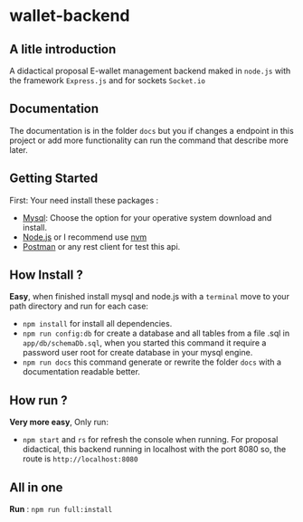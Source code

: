 # wallet-backend

## A litle introduction
A didactical proposal E-wallet management backend maked  in `node.js` with the framework `Express.js` and for sockets `Socket.io`

## Documentation

The documentation is in the folder `docs` but you if changes a endpoint in this project or add more functionality can run the command that describe more later.

## Getting Started

 First: Your need install these packages :
 - [Mysql](https://www.mysql.com/downloads/): Choose the option for your operative system download and install.
 - [Node.js](https://nodejs.org) or I recommend use [nvm](https://github.com/creationix/nvm) 
 - [Postman](https://www.getpostman.com/apps) or any rest client for test this api.

## How Install ?

**Easy**, when finished install mysql and node.js with a `terminal` move to your path directory and run for each case:

* `npm install` for install all dependencies.
* `npm run config:db` for create a database and all tables from a file .sql in `app/db/schemaDb.sql`, when you started this command it require a password user root for create database in your mysql engine.
* `npm run docs` this command generate or rewrite the folder `docs` with a documentation readable better.

## How run ?

**Very more easy**, Only run:

* `npm start` and `rs` for refresh the console when running. For proposal didactical, this backend running in localhost with the port 8080 so, the route is `http://localhost:8080`

## All in one 

**Run** : `npm run full:install`
